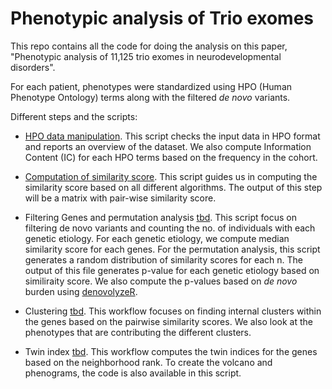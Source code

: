 # Phenotypic analysis of Trio exomes

This repo contains all the code for doing the analysis on this paper, "Phenotypic analysis of 11,125 trio exomes in neurodevelopmental disorders". 

For each patient, phenotypes were standardized using HPO (Human Phenotype Ontology) terms along with the filtered _de novo_ variants. 

Different steps and the scripts:

- [HPO data manipulation](https://github.com/helbig-lab/trio_hpo/blob/main/scripts/harmonize_data_hpo.R). This script checks the input data in HPO format and reports an overview of the dataset. We also compute Information Content (IC) for each HPO terms based on the frequency in the cohort.

- [Computation of similarity score](https://github.com/helbig-lab/trio_hpo/blob/main/scripts/compute_similarity_score.R). This script guides us in computing the similarity score based on all different algorithms. The output of this step will be a matrix with pair-wise similarity score.

- Filtering Genes and permutation analysis [tbd](tbd). This script focus on filtering de novo variants and counting the no. of individuals with each genetic etiology. For each genetic etiology, we compute median similarity score for each genes. For the permutation analysis, this script generates a random distribution of similarity scores for each n. The output of this file generates p-value for each genetic etiology based on similiraity score. We also compute the p-values based on _de novo_ burden using [denovolyzeR](https://github.com/jamesware/denovolyzeR). 

-  Clustering [tbd](tbd). This workflow focuses on finding internal clusters within the genes based on the pairwise similarity scores. We also look at the phenotypes that are contributing the different clusters.

-  Twin index [tbd](tbd). This workflow computes the twin indices for the genes based on the neighborhood rank. To create the volcano and phenograms, the code is also available in this script. 
